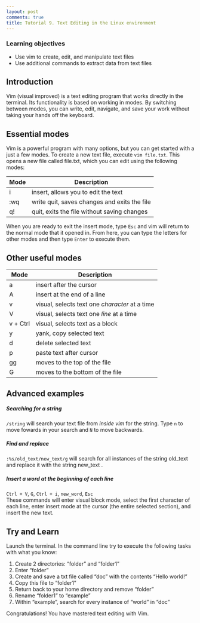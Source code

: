 ```yaml
---
layout: post
comments: true
title: Tutorial 9. Text Editing in the Linux environment
---
```


### Learning objectives

- Use vim to create, edit, and manipulate text files
- Use additional commands to extract data from text files

## Introduction

Vim (visual improved) is a text editing program that works directly in the terminal. Its functionality is based on working in modes. By switching between modes, you can write, edit, navigate, and save your work without taking your hands off the keyboard.

## Essential modes

Vim is a powerful program with many options, but you can get started with a just a few modes. To create a new text file, execute `vim file.txt`. This opens a new file called file.txt, which you can edit using the following modes:

| Mode | Description |
| --- | ----------- |
| i | insert, allows you to edit the text |
| :wq | write quit, saves changes and exits the file |
| q! | quit, exits the file without saving changes |

When you are ready to exit the insert mode, type `Esc` and vim will return to the normal mode that it opened in. From here, you can type the letters for other modes and then type `Enter` to execute them.

## Other useful modes

| Mode | Description |
| --- | ----------- |
| a | insert after the cursor |
| A | insert at the end of a line |
| v | visual, selects text one *character* at a time|
| V | visual, selects text one *line* at a time|
| v + Ctrl | visual, selects text as a block|
| y | yank, copy selected text |
| d | delete selected text |
| p | paste text after cursor |
| gg | moves to the top of the file |
| G | moves to the bottom of the file |

## Advanced examples

##### Searching for a string
`/string` will search your text file from *inside vim* for the string. Type `n` to move fowards in your search and `N` to move backwards.

##### Find and replace
`:%s/old_text/new_text/g` will search for all instances of the string old_text and replace it with the string new_text .

##### Insert a word at the beginning of each line
`Ctrl + V`, `G`, `Ctrl + i`, `new_word`, `Esc`  
These commands will enter visual block mode, select the first character of each line, enter insert mode at the cursor (the entire selected section), and insert the new text.

## Try and Learn

Launch the terminal. In the command line try to execute the following tasks with what you know:

1. Create 2 directories: “folder” and “folder1”
2. Enter “folder”
3. Create and save a txt file called “doc” with the contents “Hello world!”
4. Copy this file to “folder1”
5. Return back to your home directory and remove “folder”
6. Rename “folder1” to “example”
7. Within “example”, search for every instance of “world” in “doc”

Congratulations! You have mastered text editing with Vim.
